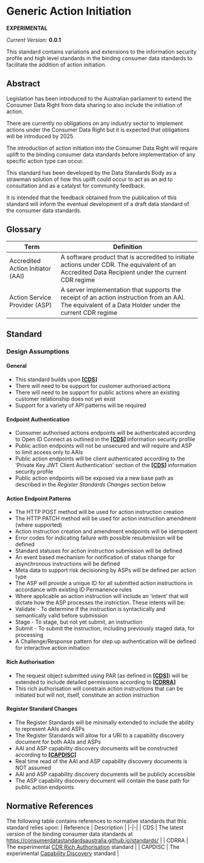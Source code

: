 # Generic Action Initiation

**EXPERIMENTAL**

*Current Version:* **0.0.1**

This standard contains variations and extensions to the information security
profile and high level standards in the binding consumer data standards to
facilitate the addition of action initiation.

## Abstract

Legislation has been introduced to the Australian parliament to extend the Consumer Data Right from data sharing to also include the initiation of action.

There are currently no obligations on any industry sector to implement actions under the Consumer Data Right but it is expected that obligations will be introduced by 2025.

The introduction of action initiation into the Consumer Data Right will require uplift to the binding consumer data standards before implementation of any specific action type can occur.

This standard has been developed by the Data Standards Body as a strawman solution of how this uplift could occur to act as an aid to consultation and as a catalyst for community feedback.

It is intended that the feedback obtained from the publication of this standard will inform the eventual development of a draft data standard of the consumer data standards.

## Glossary

| Term | Definition |
|-|-|
| Accredited Action Initiator (AAI) | A software product that is accredited to initiate actions under CDR.  The equivalent of an Accredited Data Recipient under the current CDR regime |
| Action Service Provider (ASP) | A server implementation that supports the receipt of an action instruction from an AAI.  The equivalent of a Data Holder under the current CDR regime |

## Standard

### Design Assumptions

#### General

- This standard builds upon **[[CDS](#normative-cds)]**
- There will need to be support for customer authorised actions
- There will need to be support for public actions where an existing customer relationship does not yet exist
- Support for a variety of API patterns will be required

#### Endpoint Authentication

- Consumer authorised actions endpoints will be authenticated according to Open ID Connect as outlined in the **[[CDS](#normative-cds)]** information security profile
- Public action endpoints will not be unsecured and will require and ASP to limit access only to AAIs
- Public action endpoints will be client authenticated according to the 'Private Key JWT Client Authentication' section of the **[[CDS](#normative-cds)]** information security profile
- Public action endpoints will be exposed via a new base path as described in the *Register Standards Changes* section below


#### Action Endpoint Patterns

-	The HTTP POST method will be used for action instruction creation
-	The HTTP PATCH method will be used for action instruction amendment (where supported)
-	Action instruction creation and amendment endpoints will be idempotent
-	Error codes for indicating failure with possible resubmission will be defined
- Standard statuses for action instruction submission will be defined
- An event based mechanism for notification of status change for asynchronous instructions will be defined
-	Meta data to support risk decisioning by ASPs will be defined per action type
-	The ASP will provide a unique ID for all submitted action instructions in accordance with existing ID Permanence rules
-	Where applicable an action instruction will include an 'intent' that will dictate how the ASP processes the instriction.  These intents will be:
  - Validate - To determine if the instruction is syntactically and semantically valid before submission
  - Stage - To stage, but not yet submit, an instruction
  - Submit - To submit the instruction, including previously staged data, for processing
-	A Challenge/Response pattern for step up authentication will be defined for interactive action initiation

#### Rich Authorisation

- The request object submitted using PAR (as defined in **[[CDS](#normative-cds)]**) will be extended to include detailed permissions according to **[[CDRRA](#normative-cdrra)]**
- This rich authorisation will constrain action instructions that can be initiated but will not, itself, constitute an action instruction

#### Register Standard Changes

- The Register Standards will be minimally extended to include the ability to represent AAIs and ASPs
-	The Register Standards will allow for a URI to a capability discovery document for both AAIs and ASPs
- AAI and ASP capability discovery documents will be constructed according to **[[CAPDISC](#normative-capdisc)]**
-	Real time read of the AAI and ASP capability discovery documents is NOT assumed
-	AAI and ASP capability discovery documents will be publicly accessible
- The ASP capability discovery document will contain the base path for public action endpoints

## Normative References

The following table contains references to normative standards that this standard relies upon:
| Reference | Description |
|-|-|
| CDS <a id="normative-cds"/> | The latest version of the binding consumer data standards at https://consumerdatastandardsaustralia.github.io/standards/ |
| CDRRA <a id="normative-cdrra"/> | The experimental [CDR Rich Authorisation](./CDR-Rich-Authorisation.html) standard |
| CAPDISC <a id="normative-capdisc"/> | The experimental [Capability Discovery](./Capability-Discovery.html) standard |
